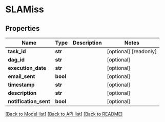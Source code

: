 # SLAMiss

## Properties
Name | Type | Description | Notes
------------ | ------------- | ------------- | -------------
**task_id** | **str** |  | [optional] [readonly] 
**dag_id** | **str** |  | [optional] 
**execution_date** | **str** |  | [optional] 
**email_sent** | **bool** |  | [optional] 
**timestamp** | **str** |  | [optional] 
**description** | **str** |  | [optional] 
**notification_sent** | **bool** |  | [optional] 

[[Back to Model list]](../README.md#documentation-for-models) [[Back to API list]](../README.md#documentation-for-api-endpoints) [[Back to README]](../README.md)


